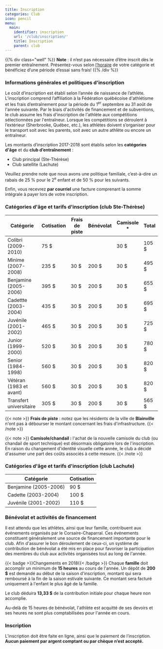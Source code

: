 ```yaml
---
title: Inscription
categories: Club
icon: pencil
menu:
  main:
    identifier: inscription
    url: '/club/inscription/'
    title: Inscription
    parent: club
---
```


{{% div class="well" %}}
**Note** : il n’est pas nécessaire d’être inscrit dès le premier entraînement. Présentez-vous selon [l’horaire](/club/entrainements) de votre catégorie et bénéficiez d’une période d’essai sans frais!
{{% /div %}}

### Informations générales et politiques d'inscription

Le coût d’inscription est établi selon l’année de naissance de l’athlète. L’inscription comprend l’affiliation à la Fédération québécoise d'athlétisme et les frais d’entraînement pour la période du 1<sup>er</sup> septembre au 31 août de l'année suivante. Par le biais d'activités de financement et de subventions, le club assume les frais d'inscription de l'athlète aux compétitions sélectionnées par l'entraîneur. Lorsque les compétitions se déroulent à l’extérieur (Sherbrooke, Québec, etc.), les athlètes doivent s’organiser pour le transport soit avec les parents, soit avec un autre athlète ou encore un entraîneur.

Les montants d’inscription 2017-2018 sont établis selon les **catégories d'âge** et du **club d’entraînement** :

* Club principal (Ste-Thérèse)
* Club satellite (Lachute)

Veuillez prendre note que nous avons une politique familiale, c’est-à-dire un rabais de 25 % pour le 2<sup>e</sup> enfant et de 50 % pour les suivants.

Enfin, vous recevrez **par courriel** une facture comprenant la somme intégrale à payer lors de votre inscription.

### Catégories d'âge et tarifs d'inscription (club Ste-Thérèse)

| Catégorie               | Cotisation   | Frais de piste  | Bénévolat | Camisole \* | Total |
| ----------------------- | ------------ | --------------- | --------- | ----------- | ----- |
| Colibri (2009-2010)     | 75 $         |                 |           | 30 $        | 105 $ |
| Minime (2007-2008)      | 235 $        | 30 $            | 200 $     | 30 $        | 495 $ |
| Benjamine (2005-2006)   | 395 $        | 30 $            | 200 $     | 30 $        | 655 $ |
| Cadettte (2003-2004)    | 435 $        | 30 $            | 200 $     | 30 $        | 695 $ |
| Juvénile (2001-2002)    | 465 $        | 30 $            | 200 $     | 30 $        | 725 $ |
| Junior (1999-2000)      | 520 $        | 30 $            | 200 $     | 30 $        | 780 $ |
| Senior (1984-1998)      | 560 $        | 30 $            | 200 $     | 30 $        | 820 $ |
| Vétéran (1983 et avant) | 560 $        | 30 $            | 200 $     | 30 $        | 820 $ |
| Transfert universitaire | 305 $        | 30 $            | 200 $     | 30 $        | 565 $ |

{{< note >}}
**Frais de piste** : notez que les résidents de la ville de **Blainville** n'ont pas à débourser le montant concernant les frais d'infrastructure.
{{< /note >}}

{{< note >}}
**Camisole/chandail :** l'achat de la nouvelle camisole du club (ou chandail de sport technique) est désormais obligatoire lors de l'inscription. En raison du changement d'identité visuelle cette année, le club a décidé d'assumer une part des coûts associés à cette mesure.
{{< /note >}}

### Catégories d'âge et tarifs d'inscription (club Lachute)

| Catégorie               | Cotisation   |
| ----------------------- | ------------ |
| Benjamine (2005-2006)   | 90 $         |
| Cadette (2003-2004)     | 100 $        |
| Juvénile (2001-2002)    | 110 $        |

### Bénévolat et activités de financement

Il est attendu que les athlètes, ainsi que leur famille, contribuent aux événements organisés par le Corsaire-Chaparral. Ces événements constituent généralement une source de financement importante pour le club. Afin d'assurer le bon déroulement de ceux-ci, un système de contribution de bénévolat a été mis en place pour favoriser la participation des membres du club aux activités organisées tout au long de l'année.

{{< badge >}}Changements en 2018{{< /badge >}} Chaque **famille** doit accomplir un minimum de **15 heures** au cours de l'année. Un dépôt de **200 $** est demandé au début de la saison d'inscription, montant qui sera remboursé à la fin de la saison estivale suivante. Ce montant sera facturé uniquement à l'enfant le plus âgé de la famille.

Le club déduira **13,33 $** de la contribution initiale pour chaque heure non accomplie.

Au-delà de 15 heures de bénévolat, l'athlète est acquitté de ses devoirs et ses heures ne sont plus comptabilisées pour l'année en cours.

<!-- TODO: Refaire document bénévolat à jour -->
<!--Pour tous les détails, consultez le [document](https://corsaire-chaparral.org/assets/docs/systeme-contribution-benevolat.pdf) concernant le système de contribution de bénévolat.-->

### Inscription

L’inscription doit être faite en ligne, ainsi que le paiement de l’inscription. **Aucun paiement par argent comptant ou par chèque n’est accepté.**